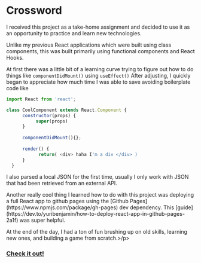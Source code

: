 # Crossword 

<p>I received this project as a take-home assignment and decided to use it as an opportunity to practice and learn new technologies. </p>

Unlike my previous React applications which were built using class components, this was built primarily using functional components and React Hooks. 

At first there was a little bit of a learning curve trying to figure out how to do things like ```componentDidMount()``` using ```useEffect()``` After adjusting, I quickly began to appreciate how much time I was able to save avoiding boilerplate code like

```JavaScript
import React from 'react';

class CoolComponent extends React.Component {
      constructor(props) {
           super(props)
      }
      
      componentDidMount(){};
      
      render() {
            return( <div> haha I'm a div </div> )
      }
  }
 ``` 
 
<p>I also parsed a local JSON for the first time, usually I only work with JSON that had been retrieved from an external API.</p>

<p>Another really cool thing I learned how to do with this project was deploying a full React app to github pages using the [Github Pages](https://www.npmjs.com/package/gh-pages) dev dependency. This [guide](https://dev.to/yuribenjamin/how-to-deploy-react-app-in-github-pages-2a1f) was super helpful.</p> 

<p>At the end of the day, I had a ton of fun brushing up on old skills, learning new ones, and building a game from scratch.>/p>

### [Check it out!](https://john-c-20.github.io/crossword)
